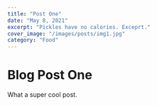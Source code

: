 ```yaml
---
title: "Post One"
date: "May 8, 2021"
excerpt: "Pickles have no calories. Exceprt."
cover_image: "/images/posts/img1.jpg"
category: "Food"
---
```


# Blog Post One

What a super cool post.
